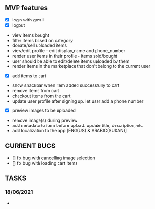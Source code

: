 ## MVP features
- [x] login with gmail
- [x] logout
- view items bought
- filter items based on category
- donate/sell uploaded items
- view/edit profile - edit display_name and phone_number
- render user items in their profile - items sold/bought
- user should be able to edit/delete items uploaded by them
- render items in the marketplace that don't belong to the current user
- [x] add items to cart
- show snackbar when item added successfully to cart
- remove items from cart
- checkout items from the cart
- update user profile after signing up. let user add a phone number
- [x] preview images to be uploaded
- remove image(s) during preview
- add metadata to item before upload. update title, description, etc
- add localization to the app [ENG(US) & ARABIC(SUDAN)]

## CURRENT BUGS
- [] fix bug with cancelling image selection
- [] fix bug with loading cart items

## TASKS
### 18/06/2021
- 